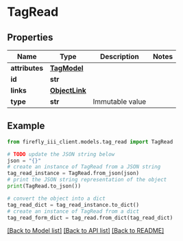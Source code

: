 # TagRead


## Properties

Name | Type | Description | Notes
------------ | ------------- | ------------- | -------------
**attributes** | [**TagModel**](TagModel.md) |  | 
**id** | **str** |  | 
**links** | [**ObjectLink**](ObjectLink.md) |  | 
**type** | **str** | Immutable value | 

## Example

```python
from firefly_iii_client.models.tag_read import TagRead

# TODO update the JSON string below
json = "{}"
# create an instance of TagRead from a JSON string
tag_read_instance = TagRead.from_json(json)
# print the JSON string representation of the object
print(TagRead.to_json())

# convert the object into a dict
tag_read_dict = tag_read_instance.to_dict()
# create an instance of TagRead from a dict
tag_read_form_dict = tag_read.from_dict(tag_read_dict)
```
[[Back to Model list]](../README.md#documentation-for-models) [[Back to API list]](../README.md#documentation-for-api-endpoints) [[Back to README]](../README.md)


